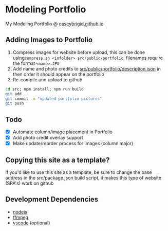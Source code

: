 # Modeling Portfolio

My Modeling Portfolio @ [caseybrigid.github.io](https://caseybrigid.github.io)

## Adding Images to Portfolio
1. Compress images for website before upload, this can be done using`compress.sh <infolder> src/public/portfolio`, filenames require the format `<name>.JPG`
2. Add name and photo credits to [src/public/portfolio/description.json](src/public/portfolio/description.json) in then order it should appear on the portfolio
3. Re-compile and upload to github 
```bash
cd src; npm install; npm run build
git add .
git commit -m "updated portfolio pictures"
git push
```

## Todo
- [x] Automate column/image placement in Portfolio
- [x] Add photo credit overlay support
- [x] Make update/reorder process for images (column major)

## Copying this site as a template?
If you'd like to use this site as a template, be sure to change the base address in the src/package.json build script, it makes this type of website (SPA's) work on github

## Development Dependencies
- [nodejs](https://nodejs.org/en)
- [ffmpeg](https://ffmpeg.org/)
- [vscode](https://code.visualstudio.com/download) (optional)




